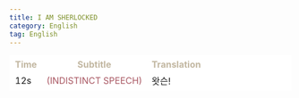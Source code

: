 ```yaml
---
title: I AM SHERLOCKED 
category: English
tag: English
---
```


<html>
  <head>
    <style type="text/css">
      table, td {
         border:1px solid #FFFFFF;
         background-color: #FFFFFF;
       }
      th {
         border:1px solid #FFFFFF;
         background-color: #FFFFFF;
         color: #C2B7A1;
      }
    </style>
  </head>
  <body>
<table>
      <tr><th>Time</th><th>Subtitle</th><th>Translation</th></tr>
  <tr><td>12s</td><td><span style="color:#A95762">(INDISTINCT SPEECH)</span></td><td>왓슨!</td></tr>
</table>
